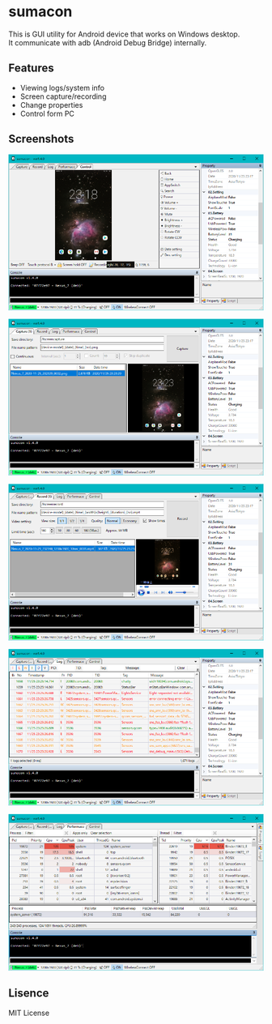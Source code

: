 # sumacon

This is GUI utility for Android device that works on Windows desktop.  
It communicate with adb (Android Debug Bridge) internally.

## Features

* Viewing logs/system info
* Screen capture/recording
* Change properties
* Control form PC

## Screenshots

![screenshot](image/screenshot_control.png)

![screenshot](image/screenshot_capture.png)

![screenshot](image/screenshot_record.png)

![screenshot](image/screenshot_log.png)

![screenshot](image/screenshot_performance.png)

## Lisence

MIT License

